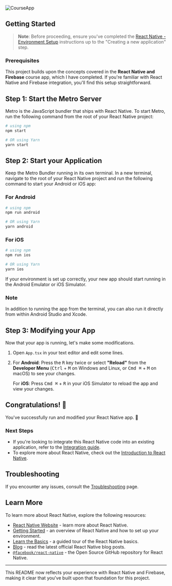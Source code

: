 ![CourseApp](https://github.com/user-attachments/assets/9c514f2e-fec3-473a-ade0-89d13a35e3c1)

## Getting Started

> **Note**: Before proceeding, ensure you've completed the [React Native - Environment Setup](https://reactnative.dev/docs/environment-setup) instructions up to the "Creating a new application" step.

### Prerequisites

This project builds upon the concepts covered in the **React Native and Firebase** course app, which I have completed. If you're familiar with React Native and Firebase integration, you'll find this setup straightforward.

## Step 1: Start the Metro Server

Metro is the JavaScript bundler that ships with React Native. To start Metro, run the following command from the root of your React Native project:

```bash
# using npm
npm start

# OR using Yarn
yarn start
```

## Step 2: Start your Application

Keep the Metro Bundler running in its own terminal. In a new terminal, navigate to the root of your React Native project and run the following command to start your Android or iOS app:

### For Android

```bash
# using npm
npm run android

# OR using Yarn
yarn android
```

### For iOS

```bash
# using npm
npm run ios

# OR using Yarn
yarn ios
```

If your environment is set up correctly, your new app should start running in the Android Emulator or iOS Simulator.

### Note

In addition to running the app from the terminal, you can also run it directly from within Android Studio and Xcode.

## Step 3: Modifying your App

Now that your app is running, let's make some modifications.

1. Open `App.tsx` in your text editor and edit some lines.
2. For **Android**: Press the <kbd>R</kbd> key twice or select **"Reload"** from the **Developer Menu** (<kbd>Ctrl</kbd> + <kbd>M</kbd> on Windows and Linux, or <kbd>Cmd ⌘</kbd> + <kbd>M</kbd> on macOS) to see your changes.

   For **iOS**: Press <kbd>Cmd ⌘</kbd> + <kbd>R</kbd> in your iOS Simulator to reload the app and view your changes.

## Congratulations! 🎉

You've successfully run and modified your React Native app. 🎊

### Next Steps

- If you're looking to integrate this React Native code into an existing application, refer to the [Integration guide](https://reactnative.dev/docs/integration-with-existing-apps).
- To explore more about React Native, check out the [Introduction to React Native](https://reactnative.dev/docs/getting-started).

## Troubleshooting

If you encounter any issues, consult the [Troubleshooting](https://reactnative.dev/docs/troubleshooting) page.

## Learn More

To learn more about React Native, explore the following resources:

- [React Native Website](https://reactnative.dev) - learn more about React Native.
- [Getting Started](https://reactnative.dev/docs/environment-setup) - an overview of React Native and how to set up your environment.
- [Learn the Basics](https://reactnative.dev/docs/getting-started) - a guided tour of the React Native basics.
- [Blog](https://reactnative.dev/blog) - read the latest official React Native blog posts.
- [`@facebook/react-native`](https://github.com/facebook/react-native) - the Open Source GitHub repository for React Native.

---

This README now reflects your experience with React Native and Firebase, making it clear that you've built upon that foundation for this project.
